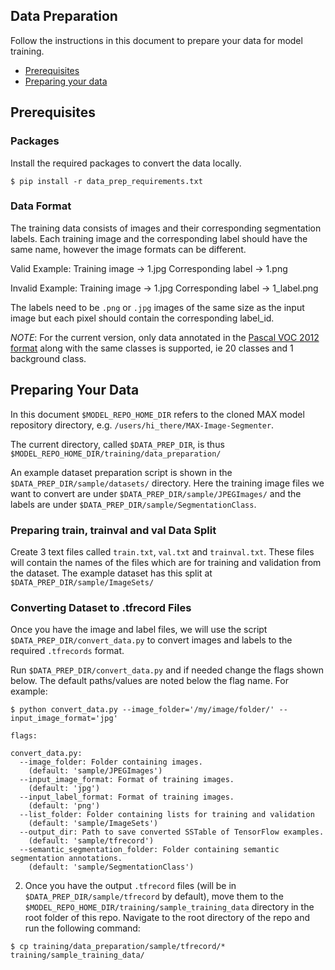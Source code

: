 ## Data Preparation

Follow the instructions in this document to prepare your data for model training.
- [Prerequisites](#prerequisites)
- [Preparing your data](#preparing-your-data)

## Prerequisites

### Packages

Install the required packages to convert the data locally. 

```shell
$ pip install -r data_prep_requirements.txt
```

### Data Format

The training data consists of images and their corresponding segmentation labels. Each training image and the corresponding label should have the same name, however the image formats can be different. 

Valid Example:
Training image -> 1.jpg
Corresponding label -> 1.png

Invalid Example:
Training image -> 1.jpg
Corresponding label -> 1_label.png

The labels need to be `.png` or `.jpg` images of the same size as the input image but each pixel should contain the corresponding label_id. 

*NOTE*: For the current version, only data annotated in the [Pascal VOC 2012 format](http://host.robots.ox.ac.uk/pascal/VOC/voc2012/devkit_doc.pdf) along with the same classes is supported, ie 20 classes and 1 background class. 

## Preparing Your Data

In this document `$MODEL_REPO_HOME_DIR` refers to the cloned MAX model repository directory, e.g.
`/users/hi_there/MAX-Image-Segmenter`. 

The current directory, called `$DATA_PREP_DIR`, is thus `$MODEL_REPO_HOME_DIR/training/data_preparation/`

An example dataset preparation script is shown in the `$DATA_PREP_DIR/sample/datasets/` directory. Here the training image files we want to convert are under `$DATA_PREP_DIR/sample/JPEGImages/` and the labels are under `$DATA_PREP_DIR/sample/SegmentationClass`.

### Preparing train, trainval and val Data Split
Create 3 text files called `train.txt`, `val.txt` and `trainval.txt`. These files will contain the names of the files which are for training and validation from the dataset. The example dataset has this split at `$DATA_PREP_DIR/sample/ImageSets/`

### Converting Dataset to .tfrecord Files
Once you have the image and label files, we will use the script `$DATA_PREP_DIR/convert_data.py` to convert images and labels to the required `.tfrecords` format.

Run `$DATA_PREP_DIR/convert_data.py` and if needed change the flags shown below. The default paths/values are noted below the flag name.
For example:
```shell
$ python convert_data.py --image_folder='/my/image/folder/' --input_image_format='jpg'
```

```shell
flags:

convert_data.py:
  --image_folder: Folder containing images.
    (default: 'sample/JPEGImages')
  --input_image_format: Format of training images.
    (default: 'jpg')
  --input_label_format: Format of training images.
    (default: 'png')
  --list_folder: Folder containing lists for training and validation
    (default: 'sample/ImageSets')
  --output_dir: Path to save converted SSTable of TensorFlow examples.
    (default: 'sample/tfrecord')
  --semantic_segmentation_folder: Folder containing semantic segmentation annotations.
    (default: 'sample/SegmentationClass')
```


2. Once you have the output `.tfrecord` files (will be in `$DATA_PREP_DIR/sample/tfrecord` by default), move them to the `$MODEL_REPO_HOME_DIR/training/sample_training_data` directory in the root folder of this repo. Navigate to the root directory of the repo and run the following command:
```shell
$ cp training/data_preparation/sample/tfrecord/* training/sample_training_data/
```
